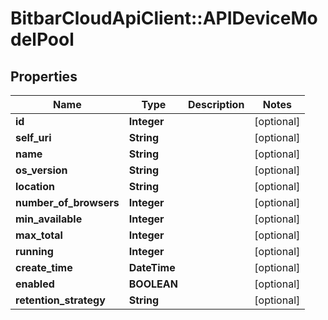 # BitbarCloudApiClient::APIDeviceModelPool

## Properties
Name | Type | Description | Notes
------------ | ------------- | ------------- | -------------
**id** | **Integer** |  | [optional] 
**self_uri** | **String** |  | [optional] 
**name** | **String** |  | [optional] 
**os_version** | **String** |  | [optional] 
**location** | **String** |  | [optional] 
**number_of_browsers** | **Integer** |  | [optional] 
**min_available** | **Integer** |  | [optional] 
**max_total** | **Integer** |  | [optional] 
**running** | **Integer** |  | [optional] 
**create_time** | **DateTime** |  | [optional] 
**enabled** | **BOOLEAN** |  | [optional] 
**retention_strategy** | **String** |  | [optional] 

